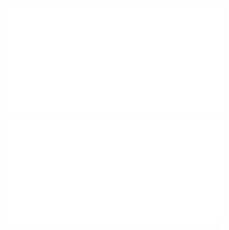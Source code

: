 ![ash](https://github.com/its-ash/its-ash/blob/master/header.svg)
![Neofox](https://github.com/its-ash/its-ash/blob/master/neofox.svg)











